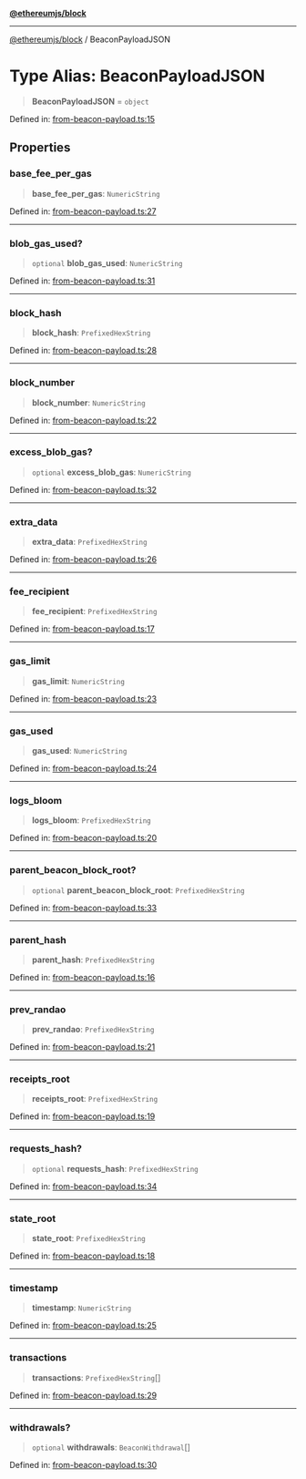[**@ethereumjs/block**](../README.md)

***

[@ethereumjs/block](../README.md) / BeaconPayloadJSON

# Type Alias: BeaconPayloadJSON

> **BeaconPayloadJSON** = `object`

Defined in: [from-beacon-payload.ts:15](https://github.com/ethereumjs/ethereumjs-monorepo/blob/master/packages/block/src/from-beacon-payload.ts#L15)

## Properties

### base\_fee\_per\_gas

> **base\_fee\_per\_gas**: `NumericString`

Defined in: [from-beacon-payload.ts:27](https://github.com/ethereumjs/ethereumjs-monorepo/blob/master/packages/block/src/from-beacon-payload.ts#L27)

***

### blob\_gas\_used?

> `optional` **blob\_gas\_used**: `NumericString`

Defined in: [from-beacon-payload.ts:31](https://github.com/ethereumjs/ethereumjs-monorepo/blob/master/packages/block/src/from-beacon-payload.ts#L31)

***

### block\_hash

> **block\_hash**: `PrefixedHexString`

Defined in: [from-beacon-payload.ts:28](https://github.com/ethereumjs/ethereumjs-monorepo/blob/master/packages/block/src/from-beacon-payload.ts#L28)

***

### block\_number

> **block\_number**: `NumericString`

Defined in: [from-beacon-payload.ts:22](https://github.com/ethereumjs/ethereumjs-monorepo/blob/master/packages/block/src/from-beacon-payload.ts#L22)

***

### excess\_blob\_gas?

> `optional` **excess\_blob\_gas**: `NumericString`

Defined in: [from-beacon-payload.ts:32](https://github.com/ethereumjs/ethereumjs-monorepo/blob/master/packages/block/src/from-beacon-payload.ts#L32)

***

### extra\_data

> **extra\_data**: `PrefixedHexString`

Defined in: [from-beacon-payload.ts:26](https://github.com/ethereumjs/ethereumjs-monorepo/blob/master/packages/block/src/from-beacon-payload.ts#L26)

***

### fee\_recipient

> **fee\_recipient**: `PrefixedHexString`

Defined in: [from-beacon-payload.ts:17](https://github.com/ethereumjs/ethereumjs-monorepo/blob/master/packages/block/src/from-beacon-payload.ts#L17)

***

### gas\_limit

> **gas\_limit**: `NumericString`

Defined in: [from-beacon-payload.ts:23](https://github.com/ethereumjs/ethereumjs-monorepo/blob/master/packages/block/src/from-beacon-payload.ts#L23)

***

### gas\_used

> **gas\_used**: `NumericString`

Defined in: [from-beacon-payload.ts:24](https://github.com/ethereumjs/ethereumjs-monorepo/blob/master/packages/block/src/from-beacon-payload.ts#L24)

***

### logs\_bloom

> **logs\_bloom**: `PrefixedHexString`

Defined in: [from-beacon-payload.ts:20](https://github.com/ethereumjs/ethereumjs-monorepo/blob/master/packages/block/src/from-beacon-payload.ts#L20)

***

### parent\_beacon\_block\_root?

> `optional` **parent\_beacon\_block\_root**: `PrefixedHexString`

Defined in: [from-beacon-payload.ts:33](https://github.com/ethereumjs/ethereumjs-monorepo/blob/master/packages/block/src/from-beacon-payload.ts#L33)

***

### parent\_hash

> **parent\_hash**: `PrefixedHexString`

Defined in: [from-beacon-payload.ts:16](https://github.com/ethereumjs/ethereumjs-monorepo/blob/master/packages/block/src/from-beacon-payload.ts#L16)

***

### prev\_randao

> **prev\_randao**: `PrefixedHexString`

Defined in: [from-beacon-payload.ts:21](https://github.com/ethereumjs/ethereumjs-monorepo/blob/master/packages/block/src/from-beacon-payload.ts#L21)

***

### receipts\_root

> **receipts\_root**: `PrefixedHexString`

Defined in: [from-beacon-payload.ts:19](https://github.com/ethereumjs/ethereumjs-monorepo/blob/master/packages/block/src/from-beacon-payload.ts#L19)

***

### requests\_hash?

> `optional` **requests\_hash**: `PrefixedHexString`

Defined in: [from-beacon-payload.ts:34](https://github.com/ethereumjs/ethereumjs-monorepo/blob/master/packages/block/src/from-beacon-payload.ts#L34)

***

### state\_root

> **state\_root**: `PrefixedHexString`

Defined in: [from-beacon-payload.ts:18](https://github.com/ethereumjs/ethereumjs-monorepo/blob/master/packages/block/src/from-beacon-payload.ts#L18)

***

### timestamp

> **timestamp**: `NumericString`

Defined in: [from-beacon-payload.ts:25](https://github.com/ethereumjs/ethereumjs-monorepo/blob/master/packages/block/src/from-beacon-payload.ts#L25)

***

### transactions

> **transactions**: `PrefixedHexString`[]

Defined in: [from-beacon-payload.ts:29](https://github.com/ethereumjs/ethereumjs-monorepo/blob/master/packages/block/src/from-beacon-payload.ts#L29)

***

### withdrawals?

> `optional` **withdrawals**: `BeaconWithdrawal`[]

Defined in: [from-beacon-payload.ts:30](https://github.com/ethereumjs/ethereumjs-monorepo/blob/master/packages/block/src/from-beacon-payload.ts#L30)

